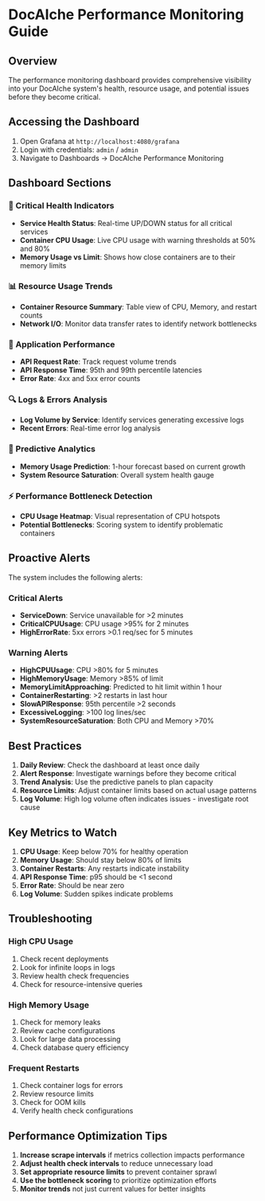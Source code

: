 # DocAIche Performance Monitoring Guide

## Overview
The performance monitoring dashboard provides comprehensive visibility into your DocAIche system's health, resource usage, and potential issues before they become critical.

## Accessing the Dashboard
1. Open Grafana at `http://localhost:4080/grafana`
2. Login with credentials: `admin` / `admin`
3. Navigate to Dashboards → DocAIche Performance Monitoring

## Dashboard Sections

### 🔴 Critical Health Indicators
- **Service Health Status**: Real-time UP/DOWN status for all critical services
- **Container CPU Usage**: Live CPU usage with warning thresholds at 50% and 80%
- **Memory Usage vs Limit**: Shows how close containers are to their memory limits

### 📊 Resource Usage Trends
- **Container Resource Summary**: Table view of CPU, Memory, and restart counts
- **Network I/O**: Monitor data transfer rates to identify network bottlenecks

### 🎯 Application Performance
- **API Request Rate**: Track request volume trends
- **API Response Time**: 95th and 99th percentile latencies
- **Error Rate**: 4xx and 5xx error counts

### 🔍 Logs & Errors Analysis
- **Log Volume by Service**: Identify services generating excessive logs
- **Recent Errors**: Real-time error log analysis

### 🎨 Predictive Analytics
- **Memory Usage Prediction**: 1-hour forecast based on current growth
- **System Resource Saturation**: Overall system health gauge

### ⚡ Performance Bottleneck Detection
- **CPU Usage Heatmap**: Visual representation of CPU hotspots
- **Potential Bottlenecks**: Scoring system to identify problematic containers

## Proactive Alerts

The system includes the following alerts:

### Critical Alerts
- **ServiceDown**: Service unavailable for >2 minutes
- **CriticalCPUUsage**: CPU usage >95% for 2 minutes
- **HighErrorRate**: 5xx errors >0.1 req/sec for 5 minutes

### Warning Alerts
- **HighCPUUsage**: CPU >80% for 5 minutes
- **HighMemoryUsage**: Memory >85% of limit
- **MemoryLimitApproaching**: Predicted to hit limit within 1 hour
- **ContainerRestarting**: >2 restarts in last hour
- **SlowAPIResponse**: 95th percentile >2 seconds
- **ExcessiveLogging**: >100 log lines/sec
- **SystemResourceSaturation**: Both CPU and Memory >70%

## Best Practices

1. **Daily Review**: Check the dashboard at least once daily
2. **Alert Response**: Investigate warnings before they become critical
3. **Trend Analysis**: Use the predictive panels to plan capacity
4. **Resource Limits**: Adjust container limits based on actual usage patterns
5. **Log Volume**: High log volume often indicates issues - investigate root cause

## Key Metrics to Watch

1. **CPU Usage**: Keep below 70% for healthy operation
2. **Memory Usage**: Should stay below 80% of limits
3. **Container Restarts**: Any restarts indicate instability
4. **API Response Time**: p95 should be <1 second
5. **Error Rate**: Should be near zero
6. **Log Volume**: Sudden spikes indicate problems

## Troubleshooting

### High CPU Usage
1. Check recent deployments
2. Look for infinite loops in logs
3. Review health check frequencies
4. Check for resource-intensive queries

### High Memory Usage
1. Check for memory leaks
2. Review cache configurations
3. Look for large data processing
4. Check database query efficiency

### Frequent Restarts
1. Check container logs for errors
2. Review resource limits
3. Check for OOM kills
4. Verify health check configurations

## Performance Optimization Tips

1. **Increase scrape intervals** if metrics collection impacts performance
2. **Adjust health check intervals** to reduce unnecessary load
3. **Set appropriate resource limits** to prevent container sprawl
4. **Use the bottleneck scoring** to prioritize optimization efforts
5. **Monitor trends** not just current values for better insights